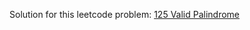 Solution for this leetcode problem: [125 Valid Palindrome](https://leetcode.com/problems/valid-palindrome)
